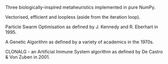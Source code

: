 Three biologically-inspired metaheuristics implemented in pure NumPy. 

Vectorised, efficient and loopless (aside from the iteration loop).

Particle Swarm Optimisation as defined by J. Kennedy and R. Eberhart in 1995.

A Genetic Algorithm as defined by a variety of academics in the 1970s.

CLONALG - an Artificial Immune System algorithm as defined by De Castro & Von Zuben in 2001.
